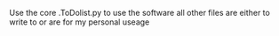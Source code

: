 Use the core .ToDolist.py to use the software all other files are either to write to or are for my personal useage
